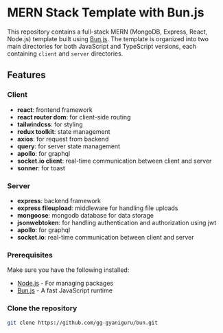 
# MERN Stack Template with Bun.js

This repository contains a full-stack MERN (MongoDB, Express, React, Node.js) template built
using [Bun.js](https://bun.sh/). The template is organized into two main directories for both JavaScript and TypeScript
versions, each containing `client` and `server` directories.

## Features

### Client

- **react**: frontend framework
- **react router dom**: for client-side routing
- **tailwindcss**: for styling
- **redux toolkit**: state management
- **axios**: for request from backend
- **query**: for server state management
- **apollo**: for graphql
- **socket.io client**: real-time communication between client and server
- **sonner**: for toast

### Server

- **express**: backend framework
- **express fileupload**: middleware for handling file uploads
- **mongoose**: mongodb database for data storage
- **jsonwebtoken**: for handling authentication and authorization using jwt
- **apollo**: for graphql
- **socket.io**: real-time communication between client and server

### Prerequisites
Make sure you have the following installed:
- [Node.js](https://nodejs.org/) - For managing packages
- [Bun.js](https://bun.sh/docs) - A fast JavaScript runtime

### Clone the repository

```bash
git clone https://github.com/gg-gyaniguru/bun.git
```